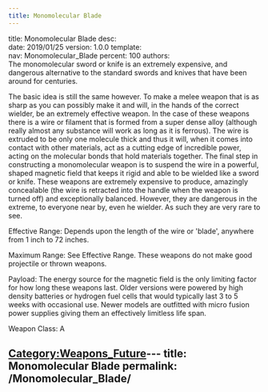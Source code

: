```yaml
---
title: Monomolecular Blade
---
```


title:		Monomolecular Blade
desc:		
date:		2019/01/25
version:	1.0.0
template:	
nav:		Monomolecular_Blade
percent:	100
authors:	
The monomolecular sword or knife is an extremely expensive, and
dangerous alternative to the standard swords and knives that have been
around for centuries.

The basic idea is still the same however. To make a melee weapon that is
as sharp as you can possibly make it and will, in the hands of the
correct wielder, be an extremely effective weapon. In the case of these
weapons there is a wire or filament that is formed from a super dense
alloy (although really almost any substance will work as long as it is
ferrous). The wire is extruded to be only one molecule thick and thus it
will, when it comes into contact with other materials, act as a cutting
edge of incredible power, acting on the molecular bonds that hold
materials together. The final step in constructing a monomolecular
weapon is to suspend the wire in a powerful, shaped magnetic field that
keeps it rigid and able to be wielded like a sword or knife. These
weapons are extremely expensive to produce, amazingly concealable (the
wire is retracted into the handle when the weapon is turned off) and
exceptionally balanced. However, they are dangerous in the extreme, to
everyone near by, even he wielder. As such they are very rare to see.

Effective Range: Depends upon the length of the wire or 'blade',
anywhere from 1 inch to 72 inches.

Maximum Range: See Effective Range. These weapons do not make good
projectile or thrown weapons.

Payload: The energy source for the magnetic field is the only limiting
factor for how long these weapons last. Older versions were powered by
high density batteries or hydrogen fuel cells that would typically last
3 to 5 weeks with occasional use. Newer models are outfitted with micro
fusion power supplies giving them an effectively limitless life span.

Weapon Class: A

[Category:Weapons_Future](Category:Weapons_Future "wikilink")---
title: Monomolecular Blade
permalink: /Monomolecular_Blade/
---

